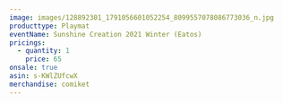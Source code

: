 ```yaml
---
image: images/128892301_1791056601052254_8099557078086773036_n.jpg
producttype: Playmat
eventName: Sunshine Creation 2021 Winter (Eatos)
pricings:
  - quantity: 1
    price: 65
onsale: true
asin: s-KWlZUfcwX
merchandise: comiket
---
```

